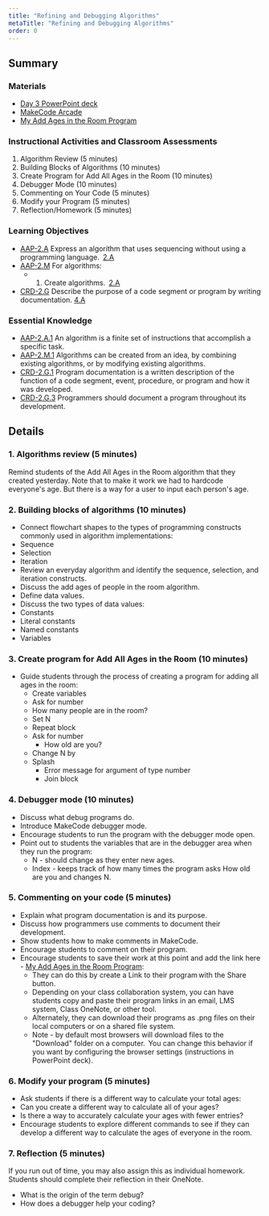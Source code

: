 ```yaml
---
title: "Refining and Debugging Algorithms"
metaTitle: "Refining and Debugging Algorithms"
order: 0
---
```


## Summary

### Materials

* [Day 3 PowerPoint deck](https://1drv.ms/w/s!AqsgsTyHBmRBkE3VD8KutavMfQ6j?e=QPHDZt)
* [MakeCode Arcade](https://arcade.makecode.com/)
* <a href="/unit-3/day-3/my-add-ages">My Add Ages in the Room Program</a>

### Instructional Activities and Classroom Assessments

1. Algorithm Review (5 minutes)
2. Building Blocks of Algorithms (10 minutes)
3. Create Program for Add All Ages in the Room (10 minutes)
4. Debugger Mode (10 minutes)
5. Commenting on Your Code (5 minutes)
6. Modify your Program (5 minutes)
7. Reflection/Homework (5 minutes)


### Learning Objectives

* [AAP-2.A](https://apcentral.collegeboard.org/pdf/ap-computer-science-principles-course-and-exam-description.pdf?course=ap-computer-science-principles#page=75) Express an algorithm that uses sequencing without using a programming language. [2.A](https://apcentral.collegeboard.org/pdf/ap-computer-science-principles-course-and-exam-description.pdf?course=ap-computer-science-principles#page=23)
* [AAP-2.M](https://apcentral.collegeboard.org/pdf/ap-computer-science-principles-course-and-exam-description.pdf?course=ap-computer-science-principles#page=86) For algorithms:
    * 1. Create algorithms. [2.A](https://apcentral.collegeboard.org/pdf/ap-computer-science-principles-course-and-exam-description.pdf?course=ap-computer-science-principles#page=23)
* [CRD-2.G](https://apcentral.collegeboard.org/pdf/ap-computer-science-principles-course-and-exam-description.pdf#page=45) Describe the purpose of a code segment or program by writing documentation. [4.A](https://apcentral.collegeboard.org/pdf/ap-computer-science-principles-course-and-exam-description.pdf#page=23)

### Essential Knowledge

* [AAP-2.A.1](https://apcentral.collegeboard.org/pdf/ap-computer-science-principles-course-and-exam-description.pdf?course=ap-computer-science-principles#page=75) An algorithm is a finite set of instructions that accomplish a specific task.
* [AAP-2.M.1](https://apcentral.collegeboard.org/pdf/ap-computer-science-principles-course-and-exam-description.pdf?course=ap-computer-science-principles#page=86) Algorithms can be created from an idea, by combining existing algorithms, or by modifying existing algorithms.
* [CRD-2.G.1](https://apcentral.collegeboard.org/pdf/ap-computer-science-principles-course-and-exam-description.pdf#page=45) Program documentation is a written description of the function of a code segment, event, procedure, or program and how it was developed.
* [CRD-2.G.3](https://apcentral.collegeboard.org/pdf/ap-computer-science-principles-course-and-exam-description.pdf#page=45) Programmers should document a program throughout its development.

## Details

### 1. Algorithms review (5 minutes)

Remind students of the Add All Ages in the Room algorithm that they created yesterday.
Note that to make it work we had to hardcode everyone's age.
But there is a way for a user to input each person's age.

### 2. Building blocks of algorithms (10 minutes)

* Connect flowchart shapes to the types of programming constructs commonly used in algorithm implementations:
* Sequence 
* Selection
* Iteration
* Review an everyday algorithm and identify the sequence, selection, and iteration constructs.
* Discuss the add ages of people in the room algorithm.
* Define data values.
* Discuss the two types of data values:
* Constants
* Literal constants
* Named constants
* Variables

### 3. Create program for Add All Ages in the Room (10 minutes)

* Guide students through the process of creating a program for adding all ages in the room:
    * Create variables
    * Ask for number
    * How many people are in the room?
    * Set N
    * Repeat block
    * Ask for number
        * How old are you?
    * Change N by
    * Splash
        * Error message for argument of type number
        * Join block

### 4. Debugger mode (10 minutes)

* Discuss what debug programs do.
* Introduce MakeCode debugger mode.
* Encourage students to run the program with the debugger mode open.
* Point out to students the variables that are in the debugger area when they run the program:
    * N - should change as they enter new ages.
    * Index - keeps track of how many times the program asks How old are you and changes N.

### 5. Commenting on your code (5 minutes)

* Explain what program documentation is and its purpose.
* Discuss how programmers use comments to document their development.
* Show students how to make comments in MakeCode.
* Encourage students to comment on their program.
* Encourage students to save their work at this point and add the link here - [My Add Ages in the Room Program](/unit-3/day-3/my-add-ages):
    * They can do this by create a Link to their program with the Share button.
    * Depending on your class collaboration system, you can have students copy and paste their program links in an email, LMS system, Class OneNote, or other tool.
    * Alternately, they can download their programs as .png files on their local computers or on a shared file system.
    * Note - by default most browsers will download files to the "Download" folder on a computer.  You can change this behavior if you want by configuring the browser settings (instructions in PowerPoint deck).

### 6. Modify your program (5 minutes) 

* Ask students if there is a different way to calculate your total ages:
* Can you create a different way to calculate all of your ages?
* Is there a way to accurately calculate your ages with fewer entries?
* Encourage students to explore different commands to see if they can develop a different way to calculate the ages of everyone in the room.

### 7. Reflection (5 minutes)

If you run out of time, you may also assign this as individual homework. Students should complete their reflection in their OneNote.

* What is the origin of the term debug?
* How does a debugger help your coding?
